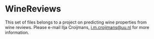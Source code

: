 # WineReviews

This set of files belongs to a project on predicting wine properties from wine reviews. 
Please e-mail Ilja Croijmans, i.m.croijmans@uu.nl for more information. 

